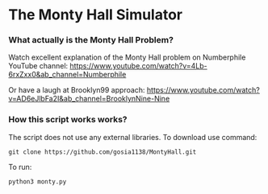 # The Monty Hall Simulator

### What actually is the Monty Hall Problem?

Watch excellent explanation of the Monty Hall problem on Numberphile YouTube  channel:
https://www.youtube.com/watch?v=4Lb-6rxZxx0&ab_channel=Numberphile

Or have a laugh at Brooklyn99 approach:
https://www.youtube.com/watch?v=AD6eJlbFa2I&ab_channel=BrooklynNine-Nine

### How this script works works?

The script does not use any external libraries. To download use command:

```git clone https://github.com/gosia1138/MontyHall.git```

To run:

```python3 monty.py```

